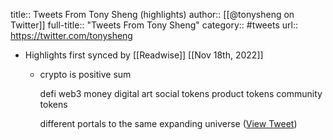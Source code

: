 title:: Tweets From Tony Sheng (highlights)
author:: [[@tonysheng on Twitter]]
full-title:: "Tweets From Tony Sheng"
category:: #tweets
url:: https://twitter.com/tonysheng

- Highlights first synced by [[Readwise]] [[Nov 18th, 2022]]
	- crypto is positive sum 
	  
	  defi
	  web3
	  money
	  digital art
	  social tokens
	  product tokens
	  community tokens
	  
	  different portals to the same expanding universe ([View Tweet](https://twitter.com/search?q=crypto%20is%20positive%20sum%20%20%20defi%20web3%20money%20digital%20art%20social%20tokens%20product%20tokens%20community%20tokens%20%20different%20portals%20to%20the%20same%20expanding%20universe%20%28from%3A%40tonysheng%29))